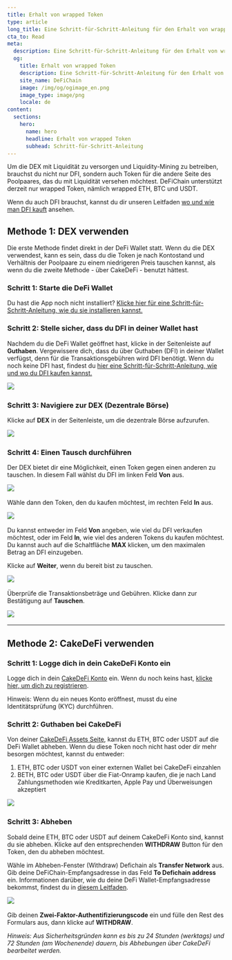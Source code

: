 ```yaml
---
title: Erhalt von wrapped Token
type: article
long_title: Eine Schritt-für-Schritt-Anleitung für den Erhalt von wrapped BTC/ETH/USDT über die DEX oder CakeDefi
cta_to: Read
meta:
  description: Eine Schritt-für-Schritt-Anleitung für den Erhalt von wrapped BTC/ETH/USDT über die DEX oder CakeDefi
  og:
    title: Erhalt von wrapped Token
    description: Eine Schritt-für-Schritt-Anleitung für den Erhalt von wrapped BTC/ETH/USDT über die DEX oder CakeDefi
    site_name: DeFiChain
    image: /img/og/ogimage_en.png
    image_type: image/png
    locale: de
content:
  sections:
    hero:
      name: hero
      headline: Erhalt von wrapped Token
      subhead: Schritt-für-Schritt-Anleitung
---
```


Um die DEX mit Liquidität zu versorgen und Liquidity-Mining zu betreiben, brauchst du nicht nur DFI, sondern auch Token für die andere Seite des Poolpaares, das du mit Liquidität versehen möchtest. DeFiChain unterstützt derzeit nur wrapped Token, nämlich wrapped ETH, BTC und USDT.

Wenn du auch DFI brauchst, kannst du dir unseren Leitfaden [wo und wie man DFI kauft](https://www.youtube.com/watch?v=vtM-k7E-HPA) ansehen.

## Methode 1: DEX verwenden

Die erste Methode findet direkt in der DeFi Wallet statt. Wenn du die DEX verwendest, kann es sein, dass du die Token je nach Kontostand und Verhältnis der Poolpaare zu einem niedrigeren Preis tauschen kannst, als wenn du die zweite Methode - über CakeDeFi - benutzt hättest.

### Schritt 1: Starte die DeFi Wallet

Du hast die App noch nicht installiert? [Klicke hier für eine Schritt-für-Schritt-Anleitung, wie du sie installieren kannst.](https://defichain.com/learn/defi-app-how-to/?utm_source=defichain&utm_medium=dex-guide&utm_campaign=dex-launch)

### Schritt 2: Stelle sicher, dass du DFI in deiner Wallet hast

Nachdem du die DeFi Wallet geöffnet hast, klicke in der Seitenleiste auf **Guthaben**. Vergewissere dich, dass du über Guthaben (DFI) in deiner Wallet verfügst, denn für die Transaktionsgebühren wird DFI benötigt. Wenn du noch keine DFI hast, findest du [hier eine Schritt-für-Schritt-Anleitung, wie und wo du DFI kaufen kannst.](https://defichain.ghost.io/where-and-how-to-buy-dfi-defichain/)

<img src="/img/guides/installing-defi-app/wallets-choose.png" srcset="/img/guides/installing-defi-app/wallets-choose.png 1x, /img/guides/installing-defi-app/wallets-choose@2x.png 2x">

### Schritt 3: Navigiere zur DEX (Dezentrale Börse)

Klicke auf **DEX** in der Seitenleiste, um die dezentrale Börse aufzurufen.

<img src="/img/guides/obtaining-tokens/go-to-dex.png" srcset="/img/guides/obtaining-tokens/go-to-dex.png 1x, /img/guides/obtaining-tokens/go-to-dex@2x.png 2x">

### Schritt 4: Einen Tausch durchführen

Der DEX bietet dir eine Möglichkeit, einen Token gegen einen anderen zu tauschen. In diesem Fall wählst du DFI im linken Feld **Von** aus.

<img src="/img/guides/obtaining-tokens/dex-from.png" srcset="/img/guides/obtaining-tokens/dex-from.png 1x, /img/guides/obtaining-tokens/dex-from@2x.png 2x">

Wähle dann den Token, den du kaufen möchtest, im rechten Feld **In** aus.

<img src="/img/guides/obtaining-tokens/dex-to.png" srcset="/img/guides/obtaining-tokens/dex-to.png 1x, /img/guides/obtaining-tokens/dex-to@2x.png 2x">

Du kannst entweder im Feld **Von** angeben, wie viel du DFI verkaufen möchtest, oder im Feld **In**, wie viel des anderen Tokens du kaufen möchtest. Du kannst auch auf die Schaltfläche **MAX** klicken, um den maximalen Betrag an DFI einzugeben.

Klicke auf **Weiter**, wenn du bereit bist zu tauschen.

<img src="/img/guides/obtaining-tokens/ready-to-swap.png" srcset="/img/guides/obtaining-tokens/ready-to-swap.png 1x, /img/guides/obtaining-tokens/ready-to-swap@2x.png 2x">

Überprüfe die Transaktionsbeträge und Gebühren. Klicke dann zur Bestätigung auf **Tauschen**.

<img src="/img/guides/obtaining-tokens/dex-verify.png" srcset="/img/guides/obtaining-tokens/dex-verify.png 1x, /img/guides/obtaining-tokens/dex-verify@2x.png 2x">

---

## Methode 2: CakeDeFi verwenden

### Schritt 1: Logge dich in dein CakeDeFi Konto ein

Logge dich in dein [CakeDeFi Konto](https://app.cakedefi.com/login) ein. Wenn du noch keins hast, [klicke hier, um dich zu registrieren](https://app.cakedefi.com/register).

Hinweis: Wenn du ein neues Konto eröffnest, musst du eine Identitätsprüfung (KYC) durchführen.

### Schritt 2: Guthaben bei CakeDeFi

Von deiner [CakeDeFi Assets Seite](https://app.cakedefi.com/wallets), kannst du ETH, BTC oder USDT auf die DeFi Wallet abheben. Wenn du diese Token noch nicht hast oder dir mehr besorgen möchtest, kannst du entweder:

1. ETH, BTC oder USDT von einer externen Wallet bei CakeDeFi einzahlen
2. BETH, BTC oder USDT über die Fiat-Onramp kaufen, die je nach Land Zahlungsmethoden wie Kreditkarten, Apple Pay und Überweisungen akzeptiert

<div class="mbg1"><img src="/img/guides/obtaining-tokens/cake-assets.png" srcset="/img/guides/obtaining-tokens/cake-assets.png 1x, /img/guides/obtaining-tokens/cake-assets@2x.png 2x"></div>

### Schritt 3: Abheben

Sobald deine ETH, BTC oder USDT auf deinem CakeDeFi Konto sind, kannst du sie abheben. Klicke auf den entsprechenden **WITHDRAW** Button für den Token, den du abheben möchtest.

Wähle im Abheben-Fenster (Withdraw) Defichain als **Transfer Network** aus. Gib deine DeFiChain-Empfangsadresse in das Feld **To Defichain address** ein. Informationen darüber, wie du deine DeFi Wallet-Empfangsadresse bekommst, findest du in [diesem Leitfaden](https://defichain.com/learn/defi-app-how-to/?utm_source=defichain&utm_medium=dex-guide&utm_campaign=dex-launch).

<img src="/img/guides/obtaining-tokens/cake-withdraw.png" srcset="/img/guides/obtaining-tokens/cake-withdraw.png 1x, /img/guides/obtaining-tokens/cake-withdraw@2x.png 2x">

Gib deinen **Zwei-Faktor-Authentifizierungscode** ein und fülle den Rest des Formulars aus, dann klicke auf **WITHDRAW**.



_Hinweis: Aus Sicherheitsgründen kann es bis zu 24 Stunden (werktags) und 72 Stunden (am Wochenende) dauern, bis Abhebungen über CakeDeFi bearbeitet werden._
